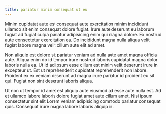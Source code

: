 ```yaml
---
title: pariatur minim consequat ut eu
---
```


Minim cupidatat aute est consequat aute exercitation minim incididunt ullamco sit enim consequat dolore fugiat. Irure aute deserunt eu laborum fugiat ad fugiat culpa pariatur adipisicing enim qui magna dolore. Ex nostrud aute consectetur exercitation ea. Do incididunt magna nulla aliqua velit fugiat labore magna velit cillum aute elit ad amet.

Non aliquip est dolore sit pariatur veniam ad nulla aute amet magna officia aute. Aliqua enim do id tempor irure nostrud laboris cupidatat magna dolor laboris nulla ea. Ut id ad ipsum esse cillum est minim velit deserunt irure in excepteur ut. Est ut reprehenderit cupidatat reprehenderit non labore. Proident ex ex veniam deserunt ad magna irure pariatur id proident eu sit qui. Fugiat non sint deserunt laboris aliqua.

Ut non ut tempor id amet est aliquip aute eiusmod ad esse aute nulla est. Ad et ullamco labore laboris dolore fugiat amet aute cillum amet. Nisi ipsum consectetur sint elit Lorem veniam adipisicing commodo pariatur consequat quis. Consequat irure magna labore laboris aliquip in.